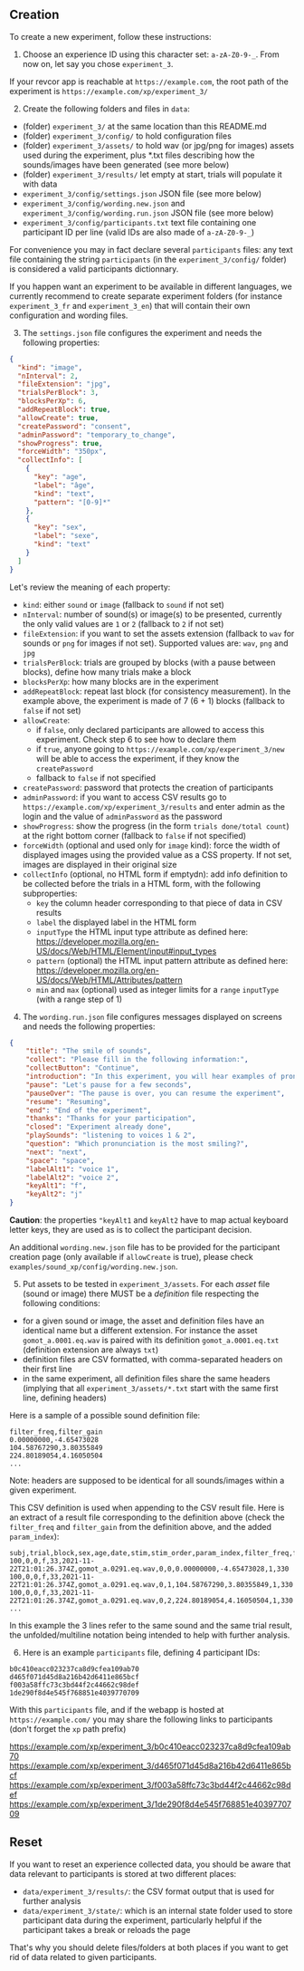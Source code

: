 ## Creation

To create a new experiment, follow these instructions:

1. Choose an experience ID using this character set: `a-zA-Z0-9-_`. From now on, let say you chose `experiment_3`.

If your revcor app is reachable at `https://example.com`, the root path of the experiment is `https://example.com/xp/experiment_3/`

2. Create the following folders and files in `data`:

* (folder) `experiment_3/` at the same location than this README.md
* (folder) `experiment_3/config/` to hold configuration files
* (folder) `experiment_3/assets/` to hold wav (or jpg/png for images) assets used during the experiment, plus *.txt files describing how the sounds/images have been generated (see more below)
* (folder) `experiment_3/results/` let empty at start, trials will populate it with data
* `experiment_3/config/settings.json` JSON file (see more below)
* `experiment_3/config/wording.new.json` and `experiment_3/config/wording.run.json` JSON file (see more below)
* `experiment_3/config/participants.txt` text file containing one participant ID per line (valid IDs are also made of `a-zA-Z0-9-_`)

For convenience you may in fact declare several `participants` files: any text file containing the string `participants` (in the `experiment_3/config/` folder) is considered a valid participants dictionnary.

If you happen want an experiment to be available in different languages, we currently recommend to create separate experiment folders (for instance `experiment_3_fr` and `experiment_3_en`) that will contain their own configuration and wording files.

3. The `settings.json` file configures the experiment and needs the following properties:

```json
{
  "kind": "image",
  "nInterval": 2,
  "fileExtension": "jpg",
  "trialsPerBlock": 3,
  "blocksPerXp": 6,
  "addRepeatBlock": true,
  "allowCreate": true,
  "createPassword": "consent",
  "adminPassword": "temporary_to_change",
  "showProgress": true,
  "forceWidth": "350px",
  "collectInfo": [
    {
      "key": "age",
      "label": "âge",
      "kind": "text",
      "pattern": "[0-9]*"
    },
    {
      "key": "sex",
      "label": "sexe",
      "kind": "text"
    }
  ]
}
```

Let's review the meaning of each property:

* `kind`: either `sound` or `image` (fallback to `sound` if not set)
* `nInterval`: number of sound(s) or image(s) to be presented, currently the only valid values are `1` or `2` (fallback to `2` if not set)
* `fileExtension`: if you want to set the assets extension (fallback to `wav` for sounds or `png` for images if not set). Supported values are: `wav`, `png` and `jpg`
* `trialsPerBlock`: trials are grouped by blocks (with a pause between blocks), define how many trials make a block
* `blocksPerXp`: how many blocks are in the experiment
* `addRepeatBlock`: repeat last block (for consistency measurement). In the example above, the experiment is made of 7 (6 + 1) blocks (fallback to `false` if not set)
* `allowCreate`:
    * if `false`, only declared participants are allowed to access this experiment. Check step 6 to see how to declare them
    * if `true`, anyone going to `https://example.com/xp/experiment_3/new` will be able to access the experiment, if they know the `createPassword` 
    * fallback to `false` if not specified
* `createPassword`: password that protects the creation of participants
* `adminPassword`: if you want to access CSV results go to `https://example.com/xp/experiment_3/results` and enter admin as the login and the value of `adminPassword` as the password
* `showProgress`: show the progress (in the form `trials done/total count`) at the right bottom corner (fallback to `false` if not specified)
* `forceWidth` (optional and used only for `image` kind): force the width of displayed images using the provided value as a CSS property. If not set, images are displayed in their original size
* `collectInfo` (optional, no HTML form if emptydn): add info definition to be collected before the trials in a HTML form, with the following subproperties:
  - `key` the column header corresponding to that piece of data in CSV results
  - `label` the displayed label in the HTML form
  - `inputType` the HTML input type attribute as defined here: https://developer.mozilla.org/en-US/docs/Web/HTML/Element/input#input_types
  - `pattern` (optional) the HTML input pattern attribute as defined here: https://developer.mozilla.org/en-US/docs/Web/HTML/Attributes/pattern
  - `min` and `max` (optional) used as integer limits for a `range` `inputType` (with a range step of 1) 

4. The `wording.run.json` file configures messages displayed on screens and needs the following properties:

```json
{
    "title": "The smile of sounds",
    "collect": "Please fill in the following information:",
    "collectButton": "Continue",
    "introduction": "In this experiment, you will hear examples of pronunciations of the sound /a/, and we ask you to judge which one you think was pronounced with the most smile.",
    "pause": "Let's pause for a few seconds",
    "pauseOver": "The pause is over, you can resume the experiment",
    "resume": "Resuming",
    "end": "End of the experiment",
    "thanks": "Thanks for your participation",
    "closed": "Experiment already done",
    "playSounds": "listening to voices 1 & 2",
    "question": "Which pronunciation is the most smiling?",
    "next": "next",
    "space": "space",
    "labelAlt1": "voice 1",
    "labelAlt2": "voice 2",
    "keyAlt1": "f",
    "keyAlt2": "j"
}
```

**Caution**: the properties `"keyAlt1` and `keyAlt2` have to map actual keyboard letter keys, they are used as is to collect the participant decision.

An additional `wording.new.json` file has to be provided for the participant creation page (only available if `allowCreate` is true), please check `examples/sound_xp/config/wording.new.json`.

5. Put assets to be tested in `experiment_3/assets`. For each *asset* file (sound or image) there MUST be a *definition* file respecting the following conditions:
* for a given sound or image, the asset and definition files have an identical name but a different extension. For instance the asset `gomot_a.0001.eq.wav` is paired with its definition `gomot_a.0001.eq.txt` (definition extension are always `txt`)
* definition files are CSV formatted, with comma-separated headers on their first line
* in the same experiment, all definition files share the same headers (implying that all `experiment_3/assets/*.txt` start with the same first line, defining headers)

Here is a sample of a possible sound definition file:

```csv
filter_freq,filter_gain
0.00000000,-4.65473028
104.58767290,3.80355849
224.80189054,4.16050504
...
```

Note: headers are supposed to be identical for all sounds/images within a given experiment.

This CSV definition is used when appending to the CSV result file. Here is an extract of a result file corresponding to the definition above (check the `filter_freq` and `filter_gain` from the definition above, and the added `param_index`):

```csv
subj,trial,block,sex,age,date,stim,stim_order,param_index,filter_freq,filter_gain,response,rt
100,0,0,f,33,2021-11-22T21:01:26.374Z,gomot_a.0291.eq.wav,0,0,0.00000000,-4.65473028,1,330
100,0,0,f,33,2021-11-22T21:01:26.374Z,gomot_a.0291.eq.wav,0,1,104.58767290,3.80355849,1,330
100,0,0,f,33,2021-11-22T21:01:26.374Z,gomot_a.0291.eq.wav,0,2,224.80189054,4.16050504,1,330
...
```

In this example the 3 lines refer to the same sound and the same trial result, the unfolded/multiline notation being intended to help with further analysis.

6. Here is an example `participants` file, defining 4 participant IDs:
```text
b0c410eacc023237ca8d9cfea109ab70
d465f071d45d8a216b42d6411e865bcf
f003a58ffc73c3bd44f2c44662c98def
1de290f8d4e545f768851e4039770709
```

With this `participants` file, and if the webapp is hosted at `https://example.com/` you may share the following links to participants (don't forget the `xp` path prefix)

https://example.com/xp/experiment_3/b0c410eacc023237ca8d9cfea109ab70
https://example.com/xp/experiment_3/d465f071d45d8a216b42d6411e865bcf
https://example.com/xp/experiment_3/f003a58ffc73c3bd44f2c44662c98def
https://example.com/xp/experiment_3/1de290f8d4e545f768851e4039770709

## Reset

If you want to reset an experience collected data, you should be aware that data relevant to participants is stored at two different places:

- `data/experiment_3/results/`: the CSV format output that is used for further analysis
- `data/experiment_3/state/`: which is an internal state folder used to store participant data during the experiment, particularly helpful if the participant takes a break or reloads the page

That's why you should delete files/folders at both places if you want to get rid of data related to given participants.